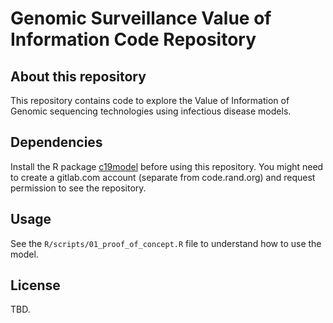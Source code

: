 # Genomic Surveillance Value of Information Code Repository

## About this repository

This repository contains code to explore the Value of Information of Genomic sequencing technologies using infectious disease models.

## Dependencies

Install the R package [c19model](https://gitlab.com/covidpaths/c19model) before using this repository. You might need to create a gitlab.com account (separate from code.rand.org) and request permission to see the repository.

## Usage
See the `R/scripts/01_proof_of_concept.R` file to understand how to use the model.

## License
TBD.
